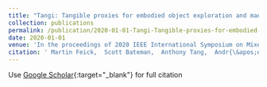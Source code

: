 ```yaml
---
title: "Tangi: Tangible proxies for embodied object exploration and manipulation in virtual reality"
collection: publications
permalink: /publication/2020-01-01-Tangi-Tangible-proxies-for-embodied-object-exploration-and-manipulation-in-virtual-reality
date: 2020-01-01
venue: 'In the proceedings of 2020 IEEE International Symposium on Mixed and Augmented Reality (ISMAR)'
citation: ' Martin Feick,  Scott Bateman,  Anthony Tang,  Andr{\&apos;e} Miede,  Nicolai Marquardt, &quot;Tangi: Tangible proxies for embodied object exploration and manipulation in virtual reality.&quot; In the proceedings of 2020 IEEE International Symposium on Mixed and Augmented Reality (ISMAR), 2020.'
---
```

Use [Google Scholar](https://scholar.google.com/scholar?q=Tangi:+Tangible+proxies+for+embodied+object+exploration+and+manipulation+in+virtual+reality){:target="_blank"} for full citation